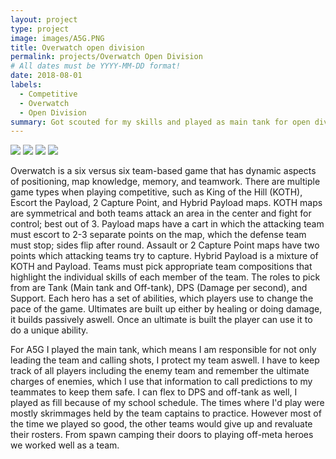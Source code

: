 ```yaml
---
layout: project
type: project
image: images/A5G.PNG
title: Overwatch open division
permalink: projects/Overwatch Open Division
# All dates must be YYYY-MM-DD format!
date: 2018-08-01
labels:
  - Competitive
  - Overwatch
  - Open Division
summary: Got scouted for my skills and played as main tank for open division overwatch team. 
---
```


<div class="ui small rounded images">
  <img class="ui image" src="../images/micromouse-robot.png">
  <img class="ui image" src="../images/micromouse-robot-2.jpg">
  <img class="ui image" src="../images/micromouse.jpg">
  <img class="ui image" src="../images/micromouse-circuit.png">
</div>

Overwatch is a six versus six team-based game that has dynamic aspects of positioning, map knowledge, memory, and teamwork. There are multiple game types when playing competitive, such as King of the Hill (KOTH), Escort the Payload, 2 Capture Point, and Hybrid Payload maps. KOTH maps are symmetrical and both teams attack an area in the center and fight for control; best out of 3. Payload maps have a cart in which the attacking team must escort to 2-3 separate points on the map, which the defense team must stop; sides flip after round. Assault or 2 Capture Point maps have two points which attacking teams try to capture. Hybrid Payload is a mixture of KOTH and Payload. Teams must pick appropriate team compositions that highlight the individual skills of each member of the team. The roles to pick from are Tank (Main tank and Off-tank), DPS (Damage per second), and Support. Each hero has a set of abilities, which players use to change the pace of the game. Ultimates are built up either by healing or doing damage, it builds passively aswell. Once an ultimate is built the player can use it to do a unique ability.  

For A5G I played the main tank, which means I am responsible for not only leading the team and calling shots, I protect my team aswell. I have to keep track of all players including the enemy team and remember the ultimate charges of enemies, which I use that information to call predictions to my teammates to keep them safe. I can flex to DPS and off-tank as well, I played as fill because of my school schedule. The times where I'd play were mostly skrimmages held by the team captains to practice. However most of the time we played so good, the other teams would give up and revaluate their rosters. From spawn camping their doors to playing off-meta heroes we worked well as a team. 
